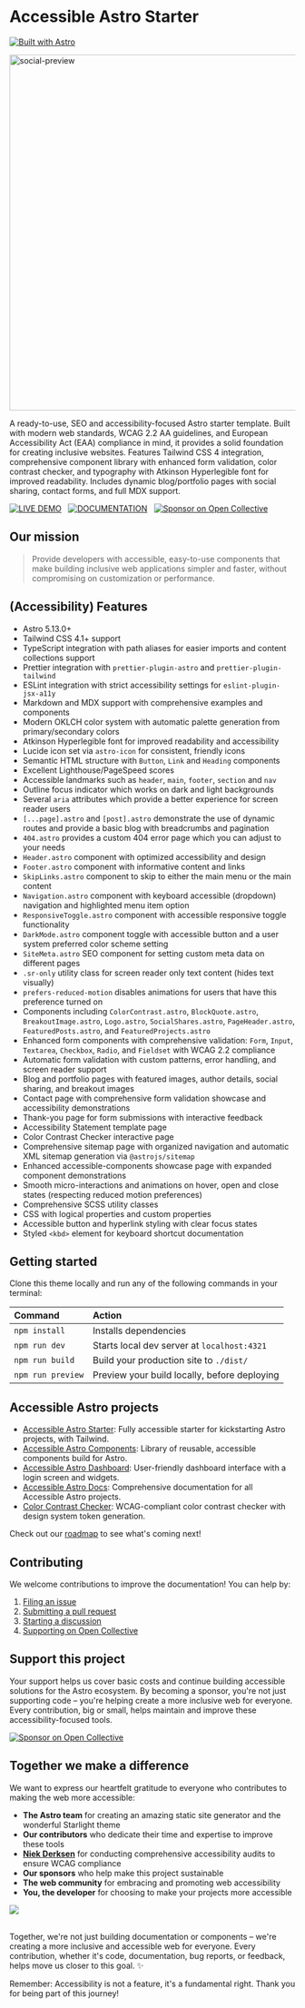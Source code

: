 # Accessible Astro Starter

[![Built with Astro](https://astro.badg.es/v2/built-with-astro/small.svg)](https://astro.build)

<img width="1200" height="627" alt="social-preview" src="https://github.com/user-attachments/assets/fa1a8b50-3aab-4bd3-8f50-1d43586fbd84" />

A ready-to-use, SEO and accessibility-focused Astro starter template. Built with modern web standards, WCAG 2.2 AA guidelines, and European Accessibility Act (EAA) compliance in mind, it provides a solid foundation for creating inclusive websites. Features Tailwind CSS 4 integration, comprehensive component library with enhanced form validation, color contrast checker, and typography with Atkinson Hyperlegible font for improved readability. Includes dynamic blog/portfolio pages with social sharing, contact forms, and full MDX support.

[![LIVE DEMO](https://img.shields.io/badge/LIVE_DEMO-4ECCA3?style=for-the-badge&logo=astro&logoColor=black)](https://accessible-astro-starter.incluud.dev/) &nbsp;
[![DOCUMENTATION](https://img.shields.io/badge/DOCUMENTATION-A682FF?style=for-the-badge&logo=astro&logoColor=black)](https://accessible-astro.incluud.dev/) &nbsp;
[![Sponsor on Open Collective](https://img.shields.io/badge/Open%20Collective-7FADF2?style=for-the-badge&logo=opencollective&logoColor=white)](https://opencollective.com/incluud) &nbsp;

## Our mission

> Provide developers with accessible, easy-to-use components that make building inclusive web applications simpler and faster, without compromising on customization or performance.

## (Accessibility) Features

- Astro 5.13.0+
- Tailwind CSS 4.1+ support
- TypeScript integration with path aliases for easier imports and content collections support
- Prettier integration with `prettier-plugin-astro` and `prettier-plugin-tailwind`
- ESLint integration with strict accessibility settings for `eslint-plugin-jsx-a11y`
- Markdown and MDX support with comprehensive examples and components
- Modern OKLCH color system with automatic palette generation from primary/secondary colors
- Atkinson Hyperlegible font for improved readability and accessibility
- Lucide icon set via `astro-icon` for consistent, friendly icons
- Semantic HTML structure with `Button`, `Link` and `Heading` components
- Excellent Lighthouse/PageSpeed scores
- Accessible landmarks such as `header`, `main`, `footer`, `section` and `nav`
- Outline focus indicator which works on dark and light backgrounds
- Several `aria` attributes which provide a better experience for screen reader users
- `[...page].astro` and `[post].astro` demonstrate the use of dynamic routes and provide a basic blog with breadcrumbs and pagination
- `404.astro` provides a custom 404 error page which you can adjust to your needs
- `Header.astro` component with optimized accessibility and design
- `Footer.astro` component with informative content and links
- `SkipLinks.astro` component to skip to either the main menu or the main content
- `Navigation.astro` component with keyboard accessible (dropdown) navigation and highlighted menu item option
- `ResponsiveToggle.astro` component with accessible responsive toggle functionality
- `DarkMode.astro` component toggle with accessible button and a user system preferred color scheme setting
- `SiteMeta.astro` SEO component for setting custom meta data on different pages
- `.sr-only` utility class for screen reader only text content (hides text visually)
- `prefers-reduced-motion` disables animations for users that have this preference turned on
- Components including `ColorContrast.astro`, `BlockQuote.astro`, `BreakoutImage.astro`, `Logo.astro`, `SocialShares.astro`, `PageHeader.astro`, `FeaturedPosts.astro`, and `FeaturedProjects.astro`
- Enhanced form components with comprehensive validation: `Form`, `Input`, `Textarea`, `Checkbox`, `Radio`, and `Fieldset` with WCAG 2.2 compliance
- Automatic form validation with custom patterns, error handling, and screen reader support
- Blog and portfolio pages with featured images, author details, social sharing, and breakout images
- Contact page with comprehensive form validation showcase and accessibility demonstrations
- Thank-you page for form submissions with interactive feedback
- Accessibility Statement template page
- Color Contrast Checker interactive page
- Comprehensive sitemap page with organized navigation and automatic XML sitemap generation via `@astrojs/sitemap`
- Enhanced accessible-components showcase page with expanded component demonstrations
- Smooth micro-interactions and animations on hover, open and close states (respecting reduced motion preferences)
- Comprehensive SCSS utility classes
- CSS with logical properties and custom properties
- Accessible button and hyperlink styling with clear focus states
- Styled `<kbd>` element for keyboard shortcut documentation

## Getting started

Clone this theme locally and run any of the following commands in your terminal:

| Command           | Action                                       |
| :---------------- | :------------------------------------------- |
| `npm install`     | Installs dependencies                        |
| `npm run dev`     | Starts local dev server at `localhost:4321`  |
| `npm run build`   | Build your production site to `./dist/`      |
| `npm run preview` | Preview your build locally, before deploying |

## Accessible Astro projects

- [Accessible Astro Starter](https://github.com/incluud/accessible-astro-starter): Fully accessible starter for kickstarting Astro projects, with Tailwind.
- [Accessible Astro Components](https://github.com/incluud/accessible-astro-components/): Library of reusable, accessible components build for Astro.
- [Accessible Astro Dashboard](https://github.com/incluud/accessible-astro-dashboard/): User-friendly dashboard interface with a login screen and widgets.
- [Accessible Astro Docs](https://github.com/incluud/accessible-astro-docs): Comprehensive documentation for all Accessible Astro projects.
- [Color Contrast Checker](https://github.com/incluud/color-contrast-checker): WCAG-compliant color contrast checker with design system token generation.

Check out our [roadmap](https://github.com/orgs/incluud/projects/4/views/1) to see what's coming next!

## Contributing

We welcome contributions to improve the documentation! You can help by:

1. [Filing an issue](https://github.com/incluud/accessible-astro-starter/issues)
2. [Submitting a pull request](https://github.com/incluud/accessible-astro-starter/pulls)
3. [Starting a discussion](https://github.com/incluud/accessible-astro-starter/discussions)
4. [Supporting on Open Collective](https://opencollective.com/incluud)

## Support this project

Your support helps us cover basic costs and continue building accessible solutions for the Astro ecosystem. By becoming a sponsor, you're not just supporting code – you're helping create a more inclusive web for everyone. Every contribution, big or small, helps maintain and improve these accessibility-focused tools.

[![Sponsor on Open Collective](https://img.shields.io/badge/Open%20Collective-7FADF2?style=for-the-badge&logo=opencollective&logoColor=white)](https://opencollective.com/incluud)

## Together we make a difference

We want to express our heartfelt gratitude to everyone who contributes to making the web more accessible:

- **The Astro team** for creating an amazing static site generator and the wonderful Starlight theme
- **Our contributors** who dedicate their time and expertise to improve these tools
- [**Niek Derksen**](https://niekderksen.nl) for conducting comprehensive accessibility audits to ensure WCAG compliance
- **Our sponsors** who help make this project sustainable
- **The web community** for embracing and promoting web accessibility
- **You, the developer** for choosing to make your projects more accessible

<a href="https://github.com/incluud/accessible-astro-starter/graphs/contributors">
  <img src="https://contrib.rocks/image?repo=incluud/accessible-astro-starter" />
</a><br /><br />

Together, we're not just building documentation or components – we're creating a more inclusive and accessible web for everyone. Every contribution, whether it's code, documentation, bug reports, or feedback, helps move us closer to this goal. ✨

Remember: Accessibility is not a feature, it's a fundamental right. Thank you for being part of this journey!
